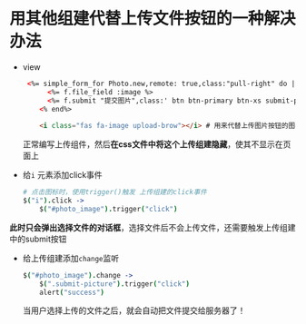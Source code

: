# 用其他组建代替上传文件按钮的一种解决办法

* view

  ```html
   <%= simple_form_for Photo.new,remote: true,class:"pull-right" do |f|%> 
        <%= f.file_field :image %>
        <%= f.submit "提交图片",class:' btn btn-primary btn-xs submit-picture'%>
      <% end%>
          
      <i class="fas fa-image upload-brow"></i> # 用来代替上传图片按钮的图表
  ```

  正常编写上传组件，然后**在css文件中将这个上传组建隐藏**，使其不显示在页面上

* 给`i` 元素添加click事件

  ```coffeescript
  # 点击图标时，使用trigger()触发 上传组建的click事件
  $("i").click ->
      $("#photo_image").trigger("click")
  ```

 **此时只会弹出选择文件的对话框**，选择文件后不会上传文件，还需要触发上传组建中的submit按钮

* 给上传组建添加`change`监听

  ```coffeescript
  $("#photo_image").change ->
      $(".submit-picture").trigger("click")
      alert("success")
  ```

  当用户选择上传的文件之后，就会自动把文件提交给服务器了！







